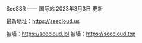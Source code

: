 SeeSSR —— 国际站
2023年3月3日 更新

最新地址：https://seecloud.us



被墙：https://seecloud.lol
被墙：https://seecloud.top




